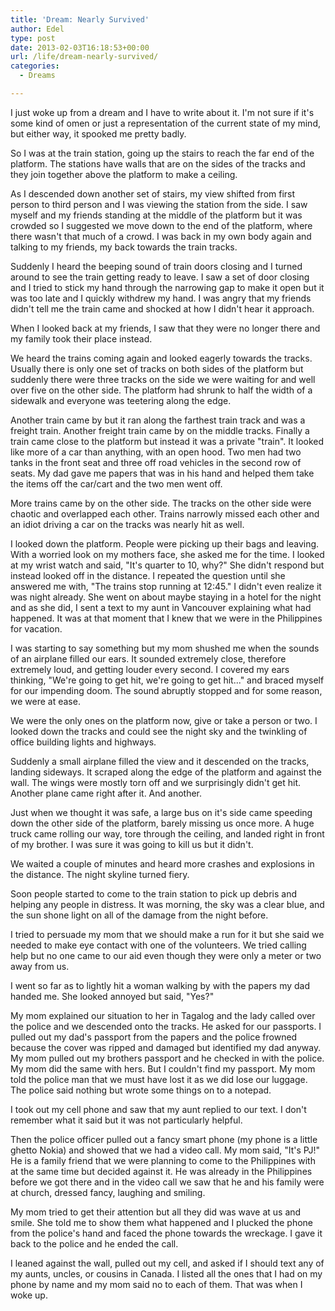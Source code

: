```yaml
---
title: 'Dream: Nearly Survived'
author: Edel
type: post
date: 2013-02-03T16:18:53+00:00
url: /life/dream-nearly-survived/
categories:
  - Dreams

---
```

I just woke up from a dream and I have to write about it. I'm not sure if it's some kind of omen or just a representation of the current state of my mind, but either way, it spooked me pretty badly.

So I was at the train station, going up the stairs to reach the far end of the platform. The stations have walls that are on the sides of the tracks and they join together above the platform to make a ceiling.

As I descended down another set of stairs, my view shifted from first person to third person and I was viewing the station from the side. I saw myself and my friends standing at the middle of the platform but it was crowded so I suggested we move down to the end of the platform, where there wasn't that much of a crowd. I was back in my own body again and talking to my friends, my back towards the train tracks.

Suddenly I heard the beeping sound of train doors closing and I turned around to see the train getting ready to leave. I saw a set of door closing and I tried to stick my hand through the narrowing gap to make it open but it was too late and I quickly withdrew my hand. I was angry that my friends didn't tell me the train came and shocked at how I didn't hear it approach.

When I looked back at my friends, I saw that they were no longer there and my family took their place instead.

We heard the trains coming again and looked eagerly towards the tracks. Usually there is only one set of tracks on both sides of the platform but suddenly there were three tracks on the side we were waiting for and well over five on the other side. The platform had shrunk to half the width of a sidewalk and everyone was teetering along the edge.

Another train came by but it ran along the farthest train track and was a freight train. Another freight train came by on the middle tracks. Finally a train came close to the platform but instead it was a private "train". It looked like more of a car than anything, with an open hood. Two men had two tanks in the front seat and three off road vehicles in the second row of seats. My dad gave me papers that was in his hand and helped them take the items off the car/cart and the two men went off.

More trains came by on the other side. The tracks on the other side were chaotic and overlapped each other. Trains narrowly missed each other and an idiot driving a car on the tracks was nearly hit as well.

I looked down the platform. People were picking up their bags and leaving. With a worried look on my mothers face, she asked me for the time. I looked at my wrist watch and said, "It's quarter to 10, why?" She didn't respond but instead looked off in the distance. I repeated the question until she answered me with, "The trains stop running at 12:45." I didn't even realize it was night already. She went on about maybe staying in a hotel for the night and as she did, I sent a text to my aunt in Vancouver explaining what had happened. It was at that moment that I knew that we were in the Philippines for vacation.

I was starting to say something but my mom shushed me when the sounds of an airplane filled our ears. It sounded extremely close, therefore extremely loud, and getting louder every second. I covered my ears thinking, "We're going to get hit, we're going to get hit..." and braced myself for our impending doom. The sound abruptly stopped and for some reason, we were at ease.

We were the only ones on the platform now, give or take a person or two. I looked down the tracks and could see the night sky and the twinkling of office building lights and highways.

Suddenly a small airplane filled the view and it descended on the tracks, landing sideways. It scraped along the edge of the platform and against the wall. The wings were mostly torn off and we surprisingly didn't get hit. Another plane came right after it. And another.

Just when we thought it was safe, a large bus on it's side came speeding down the other side of the platform, barely missing us once more. A huge truck came rolling our way, tore through the ceiling, and landed right in front of my brother. I was sure it was going to kill us but it didn't.

We waited a couple of minutes and heard more crashes and explosions in the distance. The night skyline turned fiery.

Soon people started to come to the train station to pick up debris and helping any people in distress. It was morning, the sky was a clear blue, and the sun shone light on all of the damage from the night before.

I tried to persuade my mom that we should make a run for it but she said we needed to make eye contact with one of the volunteers. We tried calling help but no one came to our aid even though they were only a meter or two away from us.

I went so far as to lightly hit a woman walking by with the papers my dad handed me. She looked annoyed but said, "Yes?"

My mom explained our situation to her in Tagalog and the lady called over the police and we descended onto the tracks. He asked for our passports. I pulled out my dad's passport from the papers and the police frowned because the cover was ripped and damaged but identified my dad anyway. My mom pulled out my brothers passport and he checked in with the police. My mom did the same with hers. But I couldn't find my passport. My mom told the police man that we must have lost it as we did lose our luggage. The police said nothing but wrote some things on to a notepad.

I took out my cell phone and saw that my aunt replied to our text. I don't remember what it said but it was not particularly helpful.

Then the police officer pulled out a fancy smart phone (my phone is a little ghetto Nokia) and showed that we had a video call. My mom said, "It's PJ!" He is a family friend that we were planning to come to the Philippines with at the same time but decided against it. He was already in the Philippines before we got there and in the video call we saw that he and his family were at church, dressed fancy, laughing and smiling.

My mom tried to get their attention but all they did was wave at us and smile. She told me to show them what happened and I plucked the phone from the police's hand and faced the phone towards the wreckage. I gave it back to the police and he ended the call.

I leaned against the wall, pulled out my cell, and asked if I should text any of my aunts, uncles, or cousins in Canada. I listed all the ones that I had on my phone by name and my mom said no to each of them. That was when I woke up.


